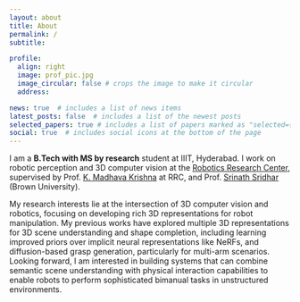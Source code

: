 ```yaml
---
layout: about
title: About
permalink: /
subtitle: 

profile:
  align: right
  image: prof_pic.jpg
  image_circular: false # crops the image to make it circular
  address: 

news: true  # includes a list of news items
latest_posts: false  # includes a list of the newest posts
selected_papers: true # includes a list of papers marked as "selected={true}"
social: true  # includes social icons at the bottom of the page
---
```


I am a **B.Tech with MS by research** student at IIIT, Hyderabad. I work on robotic perception and 3D computer vision at the [Robotics Research Center](https://robotics.iiit.ac.in/), supervised by Prof. [K. Madhava Krishna](https://scholar.google.co.in/citations?user=QDuPGHwAAAAJ&hl=en) at RRC, and Prof. [Srinath Sridhar](https://cs.brown.edu/people/ssrinath/) (Brown University).

My research interests lie at the intersection of 3D computer vision and robotics, focusing on developing rich 3D representations for robot manipulation. My previous works have explored multiple 3D representations for 3D scene understanding and shape completion, including learning improved priors over implicit neural representations like NeRFs, and diffusion-based grasp generation, particularly for multi-arm scenarios. Looking forward, I am interested in building systems that can combine semantic scene understanding with physical interaction capabilities to enable robots to perform sophisticated bimanual tasks in unstructured environments.


